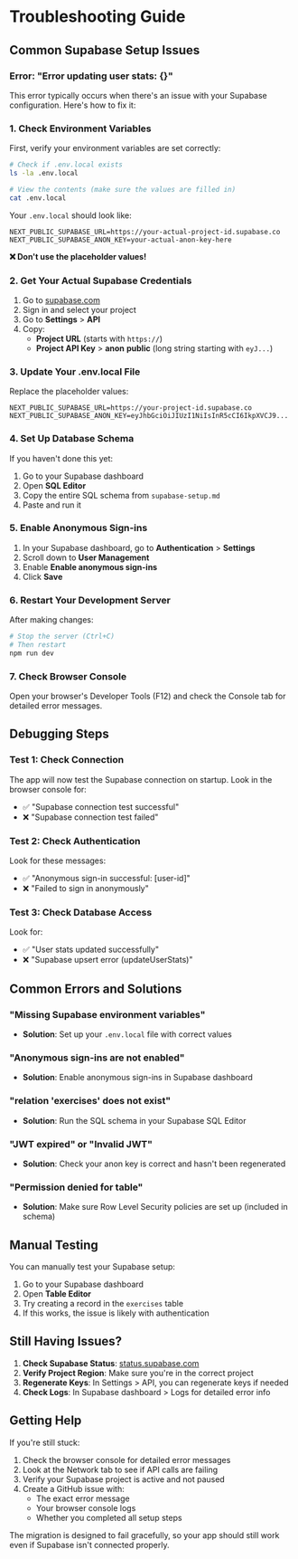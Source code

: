 # Troubleshooting Guide

## Common Supabase Setup Issues

### Error: "Error updating user stats: {}"

This error typically occurs when there's an issue with your Supabase configuration. Here's how to fix it:

### 1. Check Environment Variables

First, verify your environment variables are set correctly:

```bash
# Check if .env.local exists
ls -la .env.local

# View the contents (make sure the values are filled in)
cat .env.local
```

Your `.env.local` should look like:
```env
NEXT_PUBLIC_SUPABASE_URL=https://your-actual-project-id.supabase.co
NEXT_PUBLIC_SUPABASE_ANON_KEY=your-actual-anon-key-here
```

**❌ Don't use the placeholder values!**

### 2. Get Your Actual Supabase Credentials

1. Go to [supabase.com](https://supabase.com)
2. Sign in and select your project
3. Go to **Settings** > **API**
4. Copy:
   - **Project URL** (starts with `https://`)
   - **Project API Key** > **anon** **public** (long string starting with `eyJ...`)

### 3. Update Your .env.local File

Replace the placeholder values:
```env
NEXT_PUBLIC_SUPABASE_URL=https://your-project-id.supabase.co
NEXT_PUBLIC_SUPABASE_ANON_KEY=eyJhbGciOiJIUzI1NiIsInR5cCI6IkpXVCJ9...
```

### 4. Set Up Database Schema

If you haven't done this yet:

1. Go to your Supabase dashboard
2. Open **SQL Editor**
3. Copy the entire SQL schema from `supabase-setup.md`
4. Paste and run it

### 5. Enable Anonymous Sign-ins

1. In your Supabase dashboard, go to **Authentication** > **Settings**
2. Scroll down to **User Management**
3. Enable **Enable anonymous sign-ins**
4. Click **Save**

### 6. Restart Your Development Server

After making changes:
```bash
# Stop the server (Ctrl+C)
# Then restart
npm run dev
```

### 7. Check Browser Console

Open your browser's Developer Tools (F12) and check the Console tab for detailed error messages.

## Debugging Steps

### Test 1: Check Connection

The app will now test the Supabase connection on startup. Look in the browser console for:

- ✅ "Supabase connection test successful"
- ❌ "Supabase connection test failed"

### Test 2: Check Authentication

Look for these messages:
- ✅ "Anonymous sign-in successful: [user-id]"
- ❌ "Failed to sign in anonymously"

### Test 3: Check Database Access

Look for:
- ✅ "User stats updated successfully"
- ❌ "Supabase upsert error (updateUserStats)"

## Common Errors and Solutions

### "Missing Supabase environment variables"
- **Solution**: Set up your `.env.local` file with correct values

### "Anonymous sign-ins are not enabled"
- **Solution**: Enable anonymous sign-ins in Supabase dashboard

### "relation 'exercises' does not exist"
- **Solution**: Run the SQL schema in your Supabase SQL Editor

### "JWT expired" or "Invalid JWT"
- **Solution**: Check your anon key is correct and hasn't been regenerated

### "Permission denied for table"
- **Solution**: Make sure Row Level Security policies are set up (included in schema)

## Manual Testing

You can manually test your Supabase setup:

1. Go to your Supabase dashboard
2. Open **Table Editor**
3. Try creating a record in the `exercises` table
4. If this works, the issue is likely with authentication

## Still Having Issues?

1. **Check Supabase Status**: [status.supabase.com](https://status.supabase.com)
2. **Verify Project Region**: Make sure you're in the correct project
3. **Regenerate Keys**: In Settings > API, you can regenerate keys if needed
4. **Check Logs**: In Supabase dashboard > Logs for detailed error info

## Getting Help

If you're still stuck:

1. Check the browser console for detailed error messages
2. Look at the Network tab to see if API calls are failing
3. Verify your Supabase project is active and not paused
4. Create a GitHub issue with:
   - The exact error message
   - Your browser console logs
   - Whether you completed all setup steps

The migration is designed to fail gracefully, so your app should still work even if Supabase isn't connected properly. 